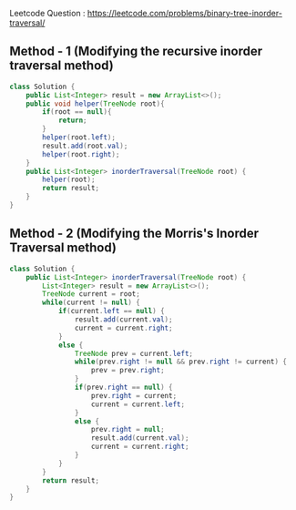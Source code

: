 Leetcode Question : https://leetcode.com/problems/binary-tree-inorder-traversal/
## Method - 1 (Modifying the recursive inorder traversal method)
```java
class Solution {
    public List<Integer> result = new ArrayList<>();
    public void helper(TreeNode root){
        if(root == null){
            return;
        }
        helper(root.left);
        result.add(root.val);
        helper(root.right);
    }
    public List<Integer> inorderTraversal(TreeNode root) {
        helper(root);
        return result;
    }
}
```
## Method - 2 (Modifying the Morris's Inorder Traversal method)
```java
class Solution {
    public List<Integer> inorderTraversal(TreeNode root) {
        List<Integer> result = new ArrayList<>();
        TreeNode current = root;
        while(current != null) {
            if(current.left == null) {
                result.add(current.val);
                current = current.right;
            }
            else {
                TreeNode prev = current.left;
                while(prev.right != null && prev.right != current) {
                    prev = prev.right;
                }
                if(prev.right == null) {
                    prev.right = current;
                    current = current.left;
                }
                else {
                    prev.right = null;
                    result.add(current.val);
                    current = current.right;
                }
            }
        }
        return result;
    }
}
```
